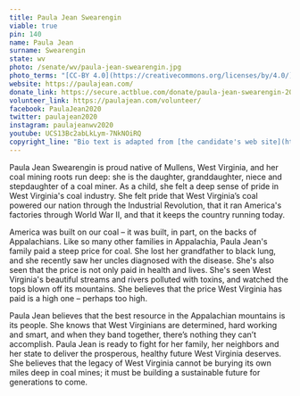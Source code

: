```yaml
---
title: Paula Jean Swearengin
viable: true
pin: 140
name: Paula Jean
surname: Swearengin
state: wv
photo: /senate/wv/paula-jean-swearengin.jpg
photo_terms: "[CC-BY 4.0](https://creativecommons.org/licenses/by/4.0/) [photo](https://en.wikipedia.org/wiki/Paula_Jean_Swearengin#/media/File:Portrait_of_Paula_Jean_Swearengin.png) by Wikipedia user DrOwl19."
website: https://paulajean.com/
donate_link: https://secure.actblue.com/donate/paula-jean-swearengin-2020
volunteer_link: https://paulajean.com/volunteer/
facebook: PaulaJean2020
twitter: paulajean2020
instagram: paulajeanwv2020
youtube: UCS13Bc2abLkLym-7NkNOiRQ
copyright_line: "Bio text is adapted from [the candidate's web site](https://paulajean.com/about/) and may be &copy; Paula Jean for West Virginia."
---
```

Paula Jean Swearengin is proud native of Mullens, West Virginia, and her coal mining roots run deep: she is the daughter, granddaughter, niece and stepdaughter of a coal miner. As a child, she felt a deep sense of pride in West Virginia's coal industry. She felt pride that West Virginia’s coal powered our nation through the Industrial Revolution, that it ran America's factories through World War II, and that it keeps the country running today.

America was built on our coal – it was built, in part, on the backs of Appalachians. Like so many other families in Appalachia, Paula Jean's family paid a steep price for coal. She lost her grandfather to black lung, and she recently saw her uncles diagnosed with the disease. She's also seen that the price is not only paid in health and lives. She's seen West Virginia's beautiful streams and rivers polluted with toxins, and watched the tops blown off its mountains. She believes that the price West Virginia has paid is a high one – perhaps too high.

Paula Jean believes that the best resource in the Appalachian mountains is its people. She knows that West Virginians are determined, hard working and smart, and when they band together, there’s nothing they can’t accomplish. Paula Jean is ready to fight for her family, her neighbors and her state to deliver the prosperous, healthy future West Virginia deserves. She believes that the legacy of West Virginia cannot be burying its own miles deep in coal mines; it must be building a sustainable future for generations to come.
